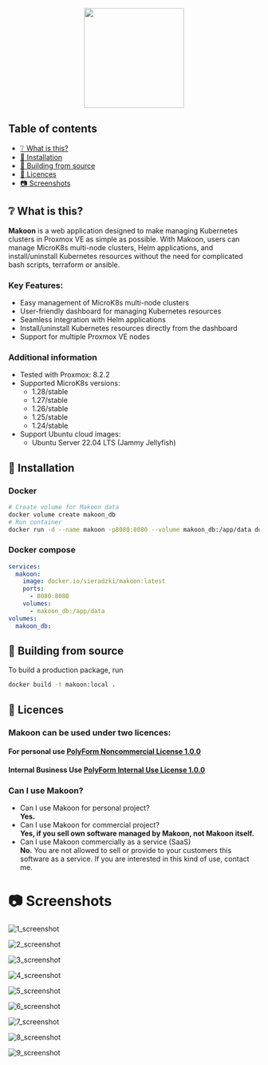 <p align="center">
  <img src="./web/src-web/src/assets/images/makonn_logo.svg" width="200" height="200">
</p>

## Table of contents

- [:grey_question: What is this?](#grey_question-what-is-this)
- [:pushpin: Installation](#pushpin-installation)
- [:hammer: Building from source](#hammer-building-from-source)
- [:blue_book: Licences](#blue_book-licences)
- [:camera: Screenshots](#camera-screenshots)

## :grey_question: What is this?

**Makoon** is a web application designed to make managing Kubernetes clusters in Proxmox VE as simple as possible.
With Makoon, users can manage MicroK8s multi-node clusters, Helm applications, and install/uninstall Kubernetes
resources without the need for complicated bash scripts, terraform or ansible.

### Key Features:

* Easy management of MicroK8s multi-node clusters
* User-friendly dashboard for managing Kubernetes resources
* Seamless integration with Helm applications
* Install/uninstall Kubernetes resources directly from the dashboard
* Support for multiple Proxmox VE nodes

### Additional information

* Tested with Proxmox: 8.2.2
* Supported MicroK8s versions:
    * 1.28/stable
    * 1.27/stable
    * 1.26/stable
    * 1.25/stable
    * 1.24/stable
* Support Ubuntu cloud images:
    * Ubuntu Server 22.04 LTS (Jammy Jellyfish)

## :pushpin: Installation

### Docker

```bash
# Create volume for Makoon data
docker volume create makoon_db
# Run container
docker run -d --name makoon -p8080:8080 --volume makoon_db:/app/data docker.io/sieradzki/makoon:latest
```

### Docker compose

```yaml
services:
  makoon:
    image: docker.io/sieradzki/makoon:latest
    ports:
      - 8080:8080
    volumes:
      - makoon_db:/app/data
volumes:
  makoon_db:
```

## :hammer: Building from source

To build a production package, run

```bash
docker build -t makoon:local .
```

## :blue_book: Licences

### Makoon can be used under two licences:

#### For personal use [PolyForm Noncommercial License 1.0.0](./LICENCE)

#### Internal Business Use [PolyForm Internal Use License 1.0.0](./LICENCE_INTERNAL_USE)

### Can I use Makoon?
- Can I use Makoon for personal project?\
**Yes.**
- Can I use Makoon for commercial project?\
**Yes, if you sell own software managed by Makoon, not Makoon itself.**
- Can I use Makoon commercially as a service (SaaS)\
**No.** You are not allowed to sell or provide to your customers this software as a service.
If you are interested in this kind of use, contact me. 

# :camera: Screenshots

![1_screenshot](./doc/screenshots/1_login.png)

![2_screenshot](./doc/screenshots/2_1_create_cluster_settings.png)

![3_screenshot](./doc/screenshots/2_2_create_cluster_nodes.png)

![4_screenshot](./doc/screenshots/3_list_of_clusters.png)

![5_screenshot](./doc/screenshots/4_1_cluster_details.png)

![6_screenshot](./doc/screenshots/4_2_helm_apps.png)

![7_screenshot](./doc/screenshots/4_3_add_chart.png)

![8_screenshot](./doc/screenshots/4_4_workload.png)

![9_screenshot](./doc/screenshots/4_5_logs.png)
